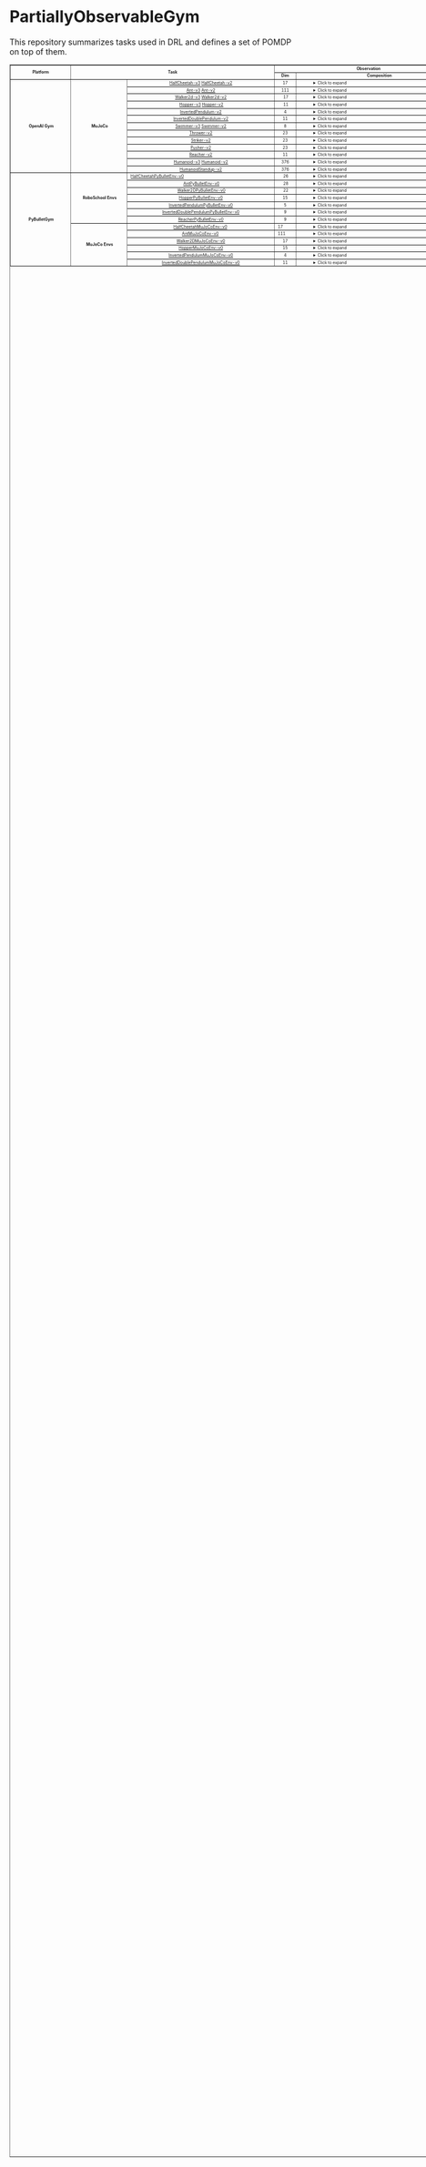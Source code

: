 # PartiallyObservableGym
This repository summarizes tasks used in DRL and defines a set of POMDP on top of them.

<table class="table-dense" style="height: 3679px; width: 935px; margin-left: auto; margin-right: auto; font-size: 50%;" border="black" cellspacing="0" cellpadding="0">
   <tbody>
      <tr>
         <td style="width: 105.5px; text-align: center;" rowspan="2"><strong>Platform</strong></td>
         <td style="width: 370.5px; text-align: center;" colspan="2" rowspan="2"><strong>Task</strong></td>
         <td style="width: 328px; text-align: center;" colspan="2"><strong>Observation</strong></td>
         <td style="width: 135.5px; text-align: center;" colspan="2"><strong>Action</strong></td>
      </tr>
      <tr>
         <td style="width: 32px; text-align: center;"><strong>Dim</strong></td>
         <td style="width: 290px; text-align: center;" rowspan="1"><strong>Composition</strong></td>
         <td style="width: 31.5px; text-align: center;"><strong>Dim</strong></td>
         <td style="width: 98px; text-align: center;" rowspan="1"><strong>Composition</strong></td>
      </tr>
      <tr>
         <td style="width: 105.5px; text-align: center;" rowspan="13">&nbsp;<strong>OpenAI Gym</strong></td>
         <td style="width: 97.5px; text-align: center;" rowspan="13">&nbsp;<strong>MuJoCo</strong></td>
         <td style="width: 267px; text-align: center;"><a href="https://github.com/openai/gym/blob/master/gym/envs/mujoco/half_cheetah_v3.py" target="_blank" rel="noopener">HalfCheetah-v3</a> <a href="https://github.com/openai/gym/blob/master/gym/envs/mujoco/half_cheetah.py" target="_blank" rel="noopener">HalfCheetah-v2</a></td>
         <td style="width: 32px; text-align: center;">17</td>
         <td style="width: 290px; text-align: left; padding-left: 30px;">
            <details>
               <summary>Click to expand</summary>
               <ul>
                  <li style="text-align: left;">Position: 1-8 (d=8)</li>
                  <li style="text-align: left;">Velocity: 9-17 (d=9)</li>
               </ul>
            </details>
         </td>
         <td style="width: 31.5px; text-align: center;">&nbsp;6</td>
         <td style="width: 98px; text-align: center;">&nbsp;</td>
      </tr>
      <tr>
         <td style="width: 267px; text-align: center;"><a href="https://github.com/openai/gym/blob/master/gym/envs/mujoco/ant_v3.py" target="_blank" rel="noopener">Ant-v3</a> <a href="https://github.com/openai/gym/blob/master/gym/envs/mujoco/ant.py" target="_blank" rel="noopener">Ant-v2</a></td>
         <td style="width: 32px; text-align: center;">111</td>
         <td style="width: 290px; text-align: left; padding-left: 30px;">
            <details>
               <summary>Click to expand</summary>
               <ul>
                  <li>position: 1-13 (d=13)</li>
                  <li>velocity: 14-27 (d=14)</li>
                  <li>cfrc_ext: 28-111 (d=64)</li>
               </ul>
            </details>
         </td>
         <td style="width: 31.5px; text-align: center;">&nbsp;8</td>
         <td style="width: 98px;">&nbsp;</td>
      </tr>
      <tr>
         <td style="width: 267px; text-align: center;"><a href="https://github.com/openai/gym/blob/master/gym/envs/mujoco/walker2d_v3.py" target="_blank" rel="noopener">Walker2d-v3</a> <a href="https://github.com/openai/gym/blob/master/gym/envs/mujoco/walker2d.py" target="_blank" rel="noopener">Walker2d-v2</a></td>
         <td style="width: 32px; text-align: center;">&nbsp;17</td>
         <td style="width: 290px; text-align: left; padding-left: 30px;">
            <details>
               <summary>Click to expand</summary>
               <ul>
                  <li>position: 1-8 (d=8)</li>
                  <li>velocity: 9-17 (d=9)</li>
               </ul>
            </details>
         </td>
         <td style="width: 31.5px; text-align: center;">&nbsp;6</td>
         <td style="width: 98px; text-align: center;">&nbsp;</td>
      </tr>
      <tr>
         <td style="width: 267px; text-align: center;">&nbsp;<a href="https://github.com/openai/gym/blob/master/gym/envs/mujoco/hopper_v3.py" target="_blank" rel="noopener">Hopper-v3</a>&nbsp;<a href="http://localhost:8888/notebooks/Google%20Drive/git_repos/spinningup-new/spinup/algos/pytorch/lstm_ddpg/Untitled2.ipynb" target="_blank" rel="noopener">Hopper-v2</a></td>
         <td style="width: 32px; text-align: center;">&nbsp;11</td>
         <td style="width: 290px; padding-left: 30px;">
            <details>
               <summary>Click to expand</summary>
               <ul>
                  <li>position: 1-5 (d=5)</li>
                  <li>velocity: 6-11 (d=6)</li>
               </ul>
            </details>
         </td>
         <td style="width: 31.5px; text-align: center;">&nbsp;3</td>
         <td style="width: 98px; text-align: center;">&nbsp;</td>
      </tr>
      <tr>
         <td style="width: 267px; text-align: center;"><a href="https://github.com/openai/gym/blob/master/gym/envs/mujoco/inverted_pendulum.py" target="_blank" rel="noopener">InvertedPendulum-v2</a></td>
         <td style="width: 32px; text-align: center;">4</td>
         <td style="width: 290px; padding-left: 30px;">
            <details>
               <summary>Click to expand</summary>
               <ul>
                  <li>position: 1-2 (d=2)</li>
                  <li>velocity: 3-4 (d=2)</li>
               </ul>
            </details>
         </td>
         <td style="width: 31.5px; text-align: center;">&nbsp;1</td>
         <td style="width: 98px; text-align: center;">&nbsp;</td>
      </tr>
      <tr>
         <td style="width: 267px; text-align: center;"><a href="https://github.com/openai/gym/blob/master/gym/envs/mujoco/inverted_double_pendulum.py" target="_blank" rel="noopener">InvertedDoublePendulum-v2</a></td>
         <td style="width: 32px; text-align: center;">11</td>
         <td style="width: 290px; padding-left: 30px;">
            <details>
               <summary>Click to expand</summary>
               <ul>
                  <li>cart position: 1</li>
                  <li>link angles sin: 2-3</li>
                  <li>link angles cos: 4-5</li>
                  <li>link velocity: 6-8 (d=3)</li>
                  <li>qfrc_constraint: 9-11 (d=3)</li>
               </ul>
            </details>
         </td>
         <td style="width: 31.5px; text-align: center;">&nbsp;1</td>
         <td style="width: 98px; text-align: center;">&nbsp;</td>
      </tr>
      <tr>
         <td style="width: 267px; text-align: center;"><a href="https://github.com/openai/gym/blob/master/gym/envs/mujoco/swimmer_v3.py" target="_blank" rel="noopener">Swimmer-v3</a>&nbsp;<a href="https://github.com/openai/gym/blob/master/gym/envs/mujoco/walker2d.py" target="_blank" rel="noopener">Swimmer-v2</a></td>
         <td style="width: 32px; text-align: center;">8</td>
         <td style="width: 290px; padding-left: 30px;">
            <details>
               <summary>Click to expand</summary>
               <ul>
                  <li>position: 1-3 (d=3)</li>
                  <li>velocity: 4-8 (d=5)</li>
               </ul>
            </details>
         </td>
         <td style="width: 31.5px; text-align: center;">&nbsp;2</td>
         <td style="width: 98px; text-align: center;">&nbsp;</td>
      </tr>
      <tr>
         <td style="width: 267px; text-align: center;"><a href="https://github.com/openai/gym/blob/master/gym/envs/mujoco/thrower.py" target="_blank" rel="noopener">Thrower-v2</a></td>
         <td style="width: 32px; text-align: center;">23</td>
         <td style="width: 290px; padding-left: 30px;">
            <details>
               <summary>Click to expand</summary>
               <ul>
                  <li>position: 1-7 (d=7)</li>
                  <li>velocity: 8-14 (d=7)</li>
                  <li>get_body_com("r_wrist_roll_link"): 15-17 (d=3)</li>
                  <li>get_body_com("ball"): 18-20 (d=3)</li>
                  <li>get_body_com("goal"): 21-23 (d=3)</li>
               </ul>
            </details>
         </td>
         <td style="width: 31.5px; text-align: center;">&nbsp;7</td>
         <td style="width: 98px; text-align: center;">&nbsp;</td>
      </tr>
      <tr>
         <td style="width: 267px; text-align: center;"><a href="https://github.com/openai/gym/blob/master/gym/envs/mujoco/striker.py" target="_blank" rel="noopener">Striker-v2</a></td>
         <td style="width: 32px; text-align: center;">23</td>
         <td style="width: 290px; padding-left: 30px;">
            <details>
               <summary>Click to expand</summary>
               <ul>
                  <li>position: 1-7 (d=7)</li>
                  <li>velocity: 8-14 (d=7)</li>
                  <li>get_body_com("tips_arm"): 15-17 (d=3)</li>
                  <li>get_body_com("object"): 18-20 (d=3)</li>
                  <li>get_body_com("goal"): 21-23 (d=3)</li>
               </ul>
            </details>
         </td>
         <td style="width: 31.5px; text-align: center;">&nbsp;7</td>
         <td style="width: 98px; text-align: center;">&nbsp;</td>
      </tr>
      <tr>
         <td style="width: 267px; text-align: center;"><a href="https://github.com/openai/gym/blob/master/gym/envs/mujoco/pusher.py" target="_blank" rel="noopener">Pusher-v2</a></td>
         <td style="width: 32px; text-align: center;">23</td>
         <td style="width: 290px; padding-left: 30px;">
            <details>
               <summary>Click to expand</summary>
               <ul>
                  <li>position: 1-7 (d=7)</li>
                  <li>velocity: 8-14 (d=7)</li>
                  <li>get_body_com("tips_arm"): 15-17 (d=3)</li>
                  <li>get_body_com("object"): 18-20 (d=3)</li>
                  <li>get_body_com("goal"): 21-23 (d=3)</li>
               </ul>
            </details>
         </td>
         <td style="width: 31.5px; text-align: center;">&nbsp;7</td>
         <td style="width: 98px; text-align: center;">&nbsp;</td>
      </tr>
      <tr>
         <td style="width: 267px; text-align: center;"><a href="https://github.com/openai/gym/blob/master/gym/envs/mujoco/reacher.py" target="_blank" rel="noopener">Reacher-v2</a></td>
         <td style="width: 32px; text-align: center;">11</td>
         <td style="width: 290px; padding-left: 30px;">
            <details>
               <summary>Click to expand</summary>
               <ul>
                  <li>cos: 1-2 (d=2)</li>
                  <li>sin: 3-4 (d=2)</li>
                  <li>position: 5-6 (d=2)</li>
                  <li>velocity: 7-8 (d=2)</li>
                  <li>get_body_com("fingertip")-get_body_com("target"): 9-11 (d=3)</li>
               </ul>
            </details>
         </td>
         <td style="width: 31.5px; text-align: center;">&nbsp;2</td>
         <td style="width: 98px; text-align: center;">&nbsp;</td>
      </tr>
      <tr>
         <td style="width: 267px; text-align: center;"><a href="https://github.com/openai/gym/blob/master/gym/envs/mujoco/humanoid_v3.py" target="_blank" rel="noopener">Humanoid-v3</a>&nbsp;<a href="https://github.com/openai/gym/blob/master/gym/envs/mujoco/humanoid.py" target="_blank" rel="noopener">Humanoid-v2</a></td>
         <td style="width: 32px; text-align: center;">376</td>
         <td style="width: 290px; padding-left: 30px;">
            <details>
               <summary>Click to expand</summary>
               <ul>
                  <li>position: 1-22 (d=22)</li>
                  <li>velocity: 23-45 (d=23)</li>
                  <li>com_inertia: 46-185 (d=140)</li>
                  <li>com_velocity: 186-269 (d=84)</li>
                  <li>actuator_forces: 270-292 (d=23)</li>
                  <li>external_contact_forces: 293-376 (d=84)</li>
               </ul>
            </details>
         </td>
         <td style="width: 31.5px; text-align: center;">6</td>
         <td style="width: 98px; text-align: center;">&nbsp;</td>
      </tr>
      <tr>
         <td style="width: 267px; text-align: center;"><a href="https://github.com/openai/gym/blob/master/gym/envs/mujoco/humanoidstandup.py" target="_blank" rel="noopener">HumanoidStandup-v2</a></td>
         <td style="width: 32px; text-align: center;">376</td>
         <td style="width: 290px; padding-left: 30px;">
            <details>
               <summary>Click to expand</summary>
               <ul>
                  <li>position: 1-22 (d=22)</li>
                  <li>velocity: 23-45 (d=23)</li>
                  <li>com_inertia: 46-185 (d=140)</li>
                  <li>com_velocity: 186-269 (d=84)</li>
                  <li>actuator_forces: 270-292 (d=23)</li>
                  <li>external_contact_forces: 293-376 (d=84)</li>
               </ul>
            </details>
         </td>
         <td style="width: 31.5px; text-align: center;">17</td>
         <td style="width: 98px; text-align: center;">&nbsp;</td>
      </tr>
      <tr>
         <td style="width: 105.5px; text-align: center;" rowspan="13">&nbsp;<strong>PyBulletGym</strong></td>
         <td style="width: 97.5px; text-align: center;" rowspan="7">&nbsp;<strong>RoboSchool Envs</strong></td>
         <td style="width: 267px;">&nbsp;<a href="https://github.com/benelot/pybullet-gym/blob/master/pybulletgym/envs/roboschool/robots/locomotors/walker_base.py" target="_blank" rel="noopener">HalfCheetahPyBulletEnv-v0</a></td>
         <td style="width: 32px; text-align: center;">&nbsp;26</td>
         <td style="width: 290px; text-align: left; padding-left: 30px;">
            <details>
               <summary>Click to expand</summary>
               <ul>
                  <li>
                     more: (d=8)
                     <ul>
                        <li>distance at z: 1</li>
                        <li>angle_to_target sin: 2</li>
                        <li>angle_to_target cos: 3</li>
                        <li>velocity x: 4</li>
                        <li>velocity y: 5</li>
                        <li>velocity z: 6</li>
                        <li>roll: 7</li>
                        <li>pitch: 8</li>
                     </ul>
                  </li>
                  <li>position: 9-20 (d=12)</li>
                  <li>feet contact: 21-26 (d=6)</li>
               </ul>
            </details>
         </td>
         <td style="width: 31.5px; text-align: center;">&nbsp;6</td>
         <td style="width: 98px;">&nbsp;</td>
      </tr>
      <tr>
         <td style="width: 267px; text-align: center;">&nbsp;<a href="http://localhost:8888/notebooks/Google%20Drive/git_repos/spinningup-new/spinup/algos/pytorch/lstm_ddpg/Untitled2.ipynb" target="_blank" rel="noopener">AntPyBulletEnv-v0</a></td>
         <td style="width: 32px; text-align: center;">&nbsp;28</td>
         <td style="width: 290px; padding-left: 30px;">
            <details>
               <summary>Click to expand</summary>
               <ul>
                  <li>
                     more: (d=8)
                     <ul>
                        <li>distance at z: 1</li>
                        <li>angle_to_target sin: 2</li>
                        <li>angle_to_target cos: 3</li>
                        <li>velocity x: 4</li>
                        <li>velocity y: 5</li>
                        <li>velocity z: 6</li>
                        <li>roll: 7</li>
                        <li>pitch: 8</li>
                     </ul>
                  </li>
                  <li>position: 9-24 (d=16)</li>
                  <li>feet contact: 25-28 (d=4)</li>
               </ul>
            </details>
         </td>
         <td style="width: 31.5px; text-align: center;">8&nbsp;</td>
         <td style="width: 98px;">&nbsp;</td>
      </tr>
      <tr>
         <td style="width: 267px; text-align: center;">&nbsp;<a href="http://localhost:8888/notebooks/Google%20Drive/git_repos/spinningup-new/spinup/algos/pytorch/lstm_ddpg/Untitled2.ipynb" target="_blank" rel="noopener">Walker2DPyBulletEnv-v0</a></td>
         <td style="width: 32px; text-align: center;">&nbsp;22</td>
         <td style="width: 290px; padding-left: 30px;">
            <details>
               <summary>Click to expand</summary>
               <ul>
                  <li>
                     &nbsp;more: (d=8)
                     <ul>
                        <li>distance at z: 1</li>
                        <li>angle_to_target sin: 2</li>
                        <li>angle_to_target cos: 3</li>
                        <li>velocity x: 4</li>
                        <li>velocity y: 5</li>
                        <li>velocity z: 6</li>
                        <li>roll: 7</li>
                        <li>pitch: 8</li>
                     </ul>
                  </li>
                  <li>position: 9-20 (d=12)</li>
                  <li>feet contact: 21-22 (d=2)</li>
               </ul>
            </details>
         </td>
         <td style="width: 31.5px; text-align: center;">&nbsp;6</td>
         <td style="width: 98px;">&nbsp;</td>
      </tr>
      <tr>
         <td style="width: 267px; text-align: center;"><a href="http://localhost:8888/notebooks/Google%20Drive/git_repos/spinningup-new/spinup/algos/pytorch/lstm_ddpg/Untitled2.ipynb" target="_blank" rel="noopener">HopperPyBulletEnv-v0</a></td>
         <td style="width: 32px; text-align: center;">15</td>
         <td style="width: 290px; padding-left: 30px;">
            <details>
               <summary>Click to expand</summary>
               <ul>
                  <li>
                     more: (d=8)
                     <ul>
                        <li>distance at z: 1</li>
                        <li>angle_to_target sin: 2</li>
                        <li>angle_to_target cos: 3</li>
                        <li>velocity x: 4</li>
                        <li>velocity y: 5</li>
                        <li>velocity z: 6</li>
                        <li>roll: 7</li>
                        <li>pitch: 8</li>
                     </ul>
                  </li>
                  <li>position: 9-14 (d=6)</li>
                  <li>feet contact: 15 (d=1)</li>
               </ul>
            </details>
         </td>
         <td style="width: 31.5px; text-align: center;">3&nbsp;</td>
         <td style="width: 98px;">&nbsp;</td>
      </tr>
      <tr>
         <td style="width: 267px; text-align: center;"><a href="https://github.com/benelot/pybullet-gym/blob/master/pybulletgym/envs/roboschool/robots/pendula/interted_pendulum.py" target="_blank" rel="noopener">InvertedPendulumPyBulletEnv-v0</a></td>
         <td style="width: 32px; text-align: center;">5</td>
         <td style="width: 290px; padding-left: 30px;">
            <details>
               <summary>Click to expand</summary>
               <ul>
                  <li>slider x: 1</li>
                  <li>slider velocity x: 2</li>
                  <li>cos: 3</li>
                  <li>sin: 4</li>
                  <li>theta_dot: 5</li>
               </ul>
            </details>
         </td>
         <td style="width: 31.5px; text-align: center;">1&nbsp;</td>
         <td style="width: 98px;">&nbsp;</td>
      </tr>
      <tr>
         <td style="width: 267px; text-align: center;"><a href="https://github.com/benelot/pybullet-gym/blob/master/pybulletgym/envs/roboschool/robots/pendula/inverted_double_pendulum.py" target="_blank" rel="noopener">InvertedDoublePendulumPyBulletEnv-v0</a></td>
         <td style="width: 32px; text-align: center;">9</td>
         <td style="width: 290px; padding-left: 30px;">
            <details>
               <summary>Click to expand</summary>
               <ul>
                  <li>slider x: 1</li>
                  <li>slider velocity x: 2</li>
                  <li>pole2 x: 3</li>
                  <li>j1 cos: 4</li>
                  <li>j1 sin: 5</li>
                  <li>j1 dot: 6</li>
                  <li>j2 cos: 7</li>
                  <li>j2 sin: 8</li>
                  <li>j2 dot: 9</li>
               </ul>
            </details>
         </td>
         <td style="width: 31.5px; text-align: center;">&nbsp;1</td>
         <td style="width: 98px;">&nbsp;</td>
      </tr>
      <tr>
         <td style="width: 267px; text-align: center;"><a href="https://github.com/benelot/pybullet-gym/blob/master/pybulletgym/envs/roboschool/robots/manipulators/reacher.py" target="_blank" rel="noopener">ReacherPyBulletEnv-v0</a></td>
         <td style="width: 32px; text-align: center;">9</td>
         <td style="width: 290px; padding-left: 30px;">
            <details>
               <summary>Click to expand</summary>
               <ul>
                  <li>target x: 1</li>
                  <li>target y: 2</li>
                  <li>to_target_vec 1: 3</li>
                  <li>to_target_vec 2: 4</li>
                  <li>central_joint cos: 5</li>
                  <li>central_joint sin: 6</li>
                  <li>central_joint dot: 7</li>
                  <li>elbow_joint gamma: 8</li>
                  <li>elbow_joint gamma dot: 9</li>
               </ul>
            </details>
         </td>
         <td style="width: 31.5px; text-align: center;">2&nbsp;</td>
         <td style="width: 98px;">&nbsp;</td>
      </tr>
      <tr>
         <td style="width: 97.5px; text-align: center;" rowspan="6">&nbsp;<strong>MuJoCo Envs</strong></td>
         <td style="width: 267px; text-align: center;"><a href="https://github.com/benelot/pybullet-gym/blob/master/pybulletgym/envs/mujoco/robots/locomotors/half_cheetah.py" target="_blank" rel="noopener">HalfCheetahMuJoCoEnv-v0</a>&nbsp;</td>
         <td style="width: 32px;">&nbsp;17</td>
         <td style="width: 290px; padding-left: 30px;">
            <details>
               <summary>Click to expand</summary>
               <ul>
                  <li>&nbsp;position: 1-8 (d=8)</li>
                  <li>velocity: 9-17 (d=9)</li>
               </ul>
            </details>
         </td>
         <td style="width: 31.5px; text-align: center;">&nbsp;6</td>
         <td style="width: 98px;">&nbsp;</td>
      </tr>
      <tr>
         <td style="width: 267px; text-align: center;"><a href="https://github.com/benelot/pybullet-gym/blob/master/pybulletgym/envs/mujoco/robots/locomotors/ant.py" target="_blank" rel="noopener">AntMuJoCoEnv-v0</a>&nbsp;</td>
         <td style="width: 32px;">&nbsp;111</td>
         <td style="width: 290px; padding-left: 30px;">
            <details>
               <summary>Click to expand</summary>
               <ul>
                  <li>position: 1-13 (d=13)</li>
                  <li>velocity: 14-27 (d=14)</li>
                  <li>cfrc_ext: 28-111 (d=64) (The cfrc_ext is set to zeros in PyBulletGym.) (The cfrc_ext are the external forces (force x,y,z and torque x,y,z) applied to each of the links at the center of mass. For the Ant, this is 14*6: the ground link, the torso link, and 12 links for all legs (3 links for each leg))</li>
               </ul>
            </details>
         </td>
         <td style="width: 31.5px; text-align: center;">&nbsp;8</td>
         <td style="width: 98px;">&nbsp;</td>
      </tr>
      <tr>
         <td style="width: 267px; text-align: center;"><a href="https://github.com/benelot/pybullet-gym/blob/master/pybulletgym/envs/mujoco/robots/locomotors/walker2d.py" target="_blank" rel="noopener">Walker2DMuJoCoEnv-v0</a></td>
         <td style="width: 32px; text-align: center;">17</td>
         <td style="width: 290px; padding-left: 30px;">
            <details>
               <summary>Click to expand</summary>
               <ul>
                  <li>position: 1-8 (d=8)</li>
                  <li>velocity: 9-17 (d=9)</li>
               </ul>
            </details>
         </td>
         <td style="width: 31.5px; text-align: center;">6&nbsp;</td>
         <td style="width: 98px;">&nbsp;</td>
      </tr>
      <tr>
         <td style="width: 267px; text-align: center;"><a href="https://github.com/benelot/pybullet-gym/blob/master/pybulletgym/envs/mujoco/robots/locomotors/hopper.py" target="_blank" rel="noopener">HopperMuJoCoEnv-v0</a></td>
         <td style="width: 32px; text-align: center;">15</td>
         <td style="width: 290px; padding-left: 30px;">
            <details>
               <summary>Click to expand</summary>
               <ul>
                  <li>position: 1-7 (d=7)</li>
                  <li>velocity: 8-15 (d=8)</li>
               </ul>
            </details>
         </td>
         <td style="width: 31.5px; text-align: center;">&nbsp;3</td>
         <td style="width: 98px;">&nbsp;</td>
      </tr>
      <tr>
         <td style="width: 267px; text-align: center;"><a href="https://github.com/benelot/pybullet-gym/blob/master/pybulletgym/envs/mujoco/robots/pendula/inverted_pendulum.py" target="_blank" rel="noopener">InvertedPendulumMuJoCoEnv-v0</a></td>
         <td style="width: 32px; text-align: center;">4</td>
         <td style="width: 290px; padding-left: 30px;">
            <details>
               <summary>Click to expand</summary>
               <ul>
                  <li>position: 1-3 (d=3)</li>
                  <li>velocity: 4 (d=1)</li>
               </ul>
            </details>
         </td>
         <td style="width: 31.5px; text-align: center;">&nbsp;1</td>
         <td style="width: 98px;">&nbsp;</td>
      </tr>
      <tr>
         <td style="width: 267px; text-align: center;"><a href="https://github.com/benelot/pybullet-gym/blob/master/pybulletgym/envs/mujoco/robots/pendula/inverted_double_pendulum.py" target="_blank" rel="noopener">InvertedDoublePendulumMuJoCoEnv-v0</a></td>
         <td style="width: 32px; text-align: center;">11</td>
         <td style="width: 290px; padding-left: 30px;">
            <details>
               <summary>Click to expand</summary>
               <ul>
                  <li>cart position: 1</li>
                  <li>link angles sin: 2-3</li>
                  <li>link angles cos: 4-5</li>
                  <li>link velocity: 6-8</li>
                  <li>qfrc_constraint: 9-11</li>
               </ul>
            </details>
         </td>
         <td style="width: 31.5px; text-align: center;">1&nbsp;</td>
         <td style="width: 98px;">&nbsp;</td>
      </tr>
   </tbody>
</table>

